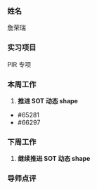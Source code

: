 ### 姓名

詹荣瑞

### 实习项目

PIR 专项

### 本周工作

1. **推进 SOT 动态 shape**
  - #65281
  - #66297

### 下周工作

1. **继续推进 SOT 动态 shape**

### 导师点评
